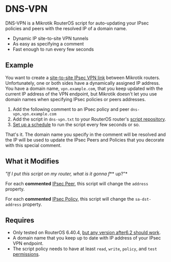 # DNS-VPN

DNS-VPN is a Mikrotik RouterOS script for auto-updating your IPsec policies and peers with the resolved IP of a domain name.

  - Dynamic IP site-to-site VPN tunnels
  - As easy as specifying a comment
  - Fast enough to run every few seconds

## Example
You want to create a [site-to-site IPsec VPN link](https://wiki.mikrotik.com/wiki/Manual:IP/IPsec#Site_to_Site_IpSec_Tunnel) between Mikrotik routers. Unfortunately, one or both sides have a dynamically assigned IP address. You have a domain name, `vpn.example.com`, that you keep updated with the current IP address of the VPN endpoint, but Mikrotik doesn't let you use domain names when specifying IPsec policies or peers addresses.

1. Add the following comment to an IPsec policy and peer
     `dns-vpn,vpn.example.com`
2. Add the script in `dns-vpn.txt` to your RouterOS router's [script repository](https://wiki.mikrotik.com/wiki/Manual:Scripting#Script_repository).
3. [Set up a schedule](https://wiki.mikrotik.com/wiki/Manual:System/Scheduler) to run the script every few seconds or so.
 
That's it. The domain name you specify in the comment will be resolved and the IP will be used to update the IPsec Peers and Policies that you decorate with this special comment.

## What it Modifies
*"If I put this script on my router, what is it gonna f*** up?"*

For each **commented** [IPsec Peer](https://wiki.mikrotik.com/wiki/Manual:IP/IPsec#Peer_configuration), this script will change the `address` property.

For each **commented** [IPsec Policy](https://wiki.mikrotik.com/wiki/Manual:IP/IPsec#Policy), this script will change the `sa-dst-address` property.

## Requires
 - Only tested on RouterOS 6.40.4, [but any version after6.2 should work](https://wiki.mikrotik.com/wiki/Manual:Scripting#Function).
 - A domain name that you keep up to date with IP address of your IPsec VPN endpoint.
 - The script policy needs to have at least `read`, `write`, `policy`, and `test` [permissions](https://wiki.mikrotik.com/wiki/Manual:Router_AAA#Properties).